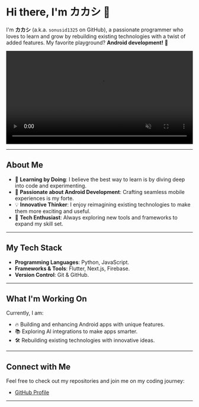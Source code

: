 # Hi there, I'm カカシ 👋

I'm **カカシ** (a.k.a. `sonusid1325` on GitHub), a passionate programmer who loves to learn and grow by rebuilding existing technologies with a twist of added features. My favorite playground? **Android development!** 🚀

<video src="main.mp4" autoplay loop muted playsinline style="width: 100%; height: auto;"></video>

---

## About Me
- 🌱 **Learning by Doing**: I believe the best way to learn is by diving deep into code and experimenting.
- 🤖 **Passionate about Android Development**: Crafting seamless mobile experiences is my forte.
- 💡 **Innovative Thinker**: I enjoy reimagining existing technologies to make them more exciting and useful.
- 🔧 **Tech Enthusiast**: Always exploring new tools and frameworks to expand my skill set.

---

## My Tech Stack
- **Programming Languages**: Python, JavaScript.
- **Frameworks & Tools**: Flutter, Next.js, Firebase.
- **Version Control**: Git & GitHub.
---

## What I'm Working On
Currently, I am:
- 🔥 Building and enhancing Android apps with unique features.
- 📚 Exploring AI integrations to make apps smarter.
- 🛠️ Rebuilding existing technologies with innovative ideas.

---

## Connect with Me
Feel free to check out my repositories and join me on my coding journey:
- [GitHub Profile](https://github.com/sonusid1325)

---